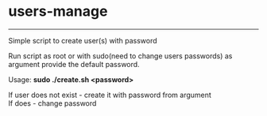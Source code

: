 # users-manage
***
Simple script to create user(s) with password

Run script as root or with sudo(need to change users passwords) as argument provide the default password.

Usage: **sudo ./create.sh \<password>**

If user does not exist - create it with password from argument <br />
If does - change password

